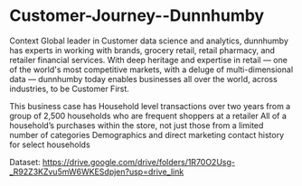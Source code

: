 # Customer-Journey--Dunnhumby 
Context
Global leader in Customer data science and analytics, dunnhumby has experts in working with brands, grocery retail, retail pharmacy, and retailer financial services.
With deep heritage and expertise in retail — one of the world's most competitive markets, with a deluge of multi-dimensional data — dunnhumby today enables businesses all over the world, across industries, to be Customer First.

This business case has
Household level transactions over two years from a group of 2,500 households who are frequent shoppers at a retailer
All of a household’s purchases within the store, not just those from a limited number of categories
Demographics and direct marketing contact history for select households


Dataset: https://drive.google.com/drive/folders/1R70O2Usg-_R92Z3KZvu5mW6WKESdpjen?usp=drive_link
